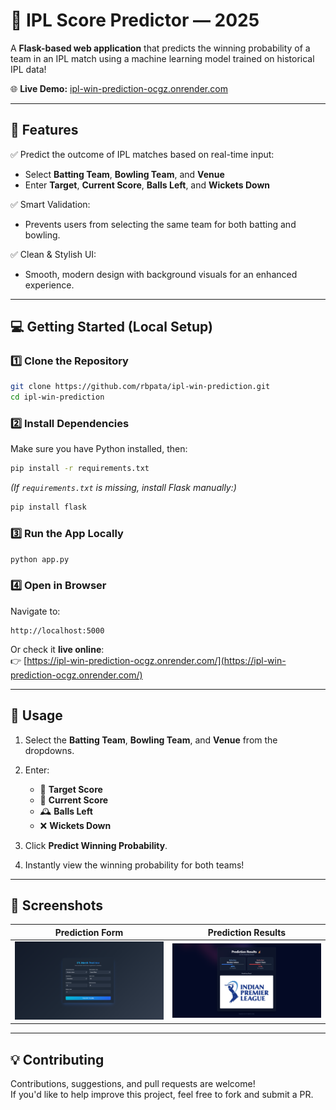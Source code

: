 # 🏏 IPL Score Predictor — 2025

A **Flask-based web application** that predicts the winning probability of a team in an IPL match using a machine learning model trained on historical IPL data!

🌐 **Live Demo:** [ipl-win-prediction-ocgz.onrender.com](https://ipl-win-prediction-ocgz.onrender.com/)

---

## 🚀 Features

✅ Predict the outcome of IPL matches based on real-time input:  
- Select **Batting Team**, **Bowling Team**, and **Venue**  
- Enter **Target**, **Current Score**, **Balls Left**, and **Wickets Down**

✅ Smart Validation:  
- Prevents users from selecting the same team for both batting and bowling.

✅ Clean & Stylish UI:  
- Smooth, modern design with background visuals for an enhanced experience.

---

## 💻 Getting Started (Local Setup)

### 1️⃣ Clone the Repository

```bash
git clone https://github.com/rbpata/ipl-win-prediction.git
cd ipl-win-prediction
```

### 2️⃣ Install Dependencies

Make sure you have Python installed, then:

```bash
pip install -r requirements.txt
```

*(If `requirements.txt` is missing, install Flask manually:)*

```bash
pip install flask
```

### 3️⃣ Run the App Locally

```bash
python app.py
```

### 4️⃣ Open in Browser

Navigate to:

```
http://localhost:5000
```

Or check it **live online**:  
👉 [https://ipl-win-prediction-ocgz.onrender.com/](https://ipl-win-prediction-ocgz.onrender.com/)

---

## 🧠 Usage

1. Select the **Batting Team**, **Bowling Team**, and **Venue** from the dropdowns.
2. Enter:
   - 🎯 **Target Score**
   - 🏏 **Current Score**
   - 🕰️ **Balls Left**
   - ❌ **Wickets Down**

3. Click **Predict Winning Probability**.

4. Instantly view the winning probability for both teams!

---

## 📸 Screenshots

| Prediction Form | Prediction Results |
|-----------------|---------------------|
| ![Form Screenshot](https://github.com/rbpata/ipl-win-prediction/blob/master/static/1.png) | ![Results Screenshot](https://github.com/rbpata/ipl-win-prediction/blob/master/static/2.png) |

---

## 💡 Contributing

Contributions, suggestions, and pull requests are welcome!  
If you'd like to help improve this project, feel free to fork and submit a PR.

